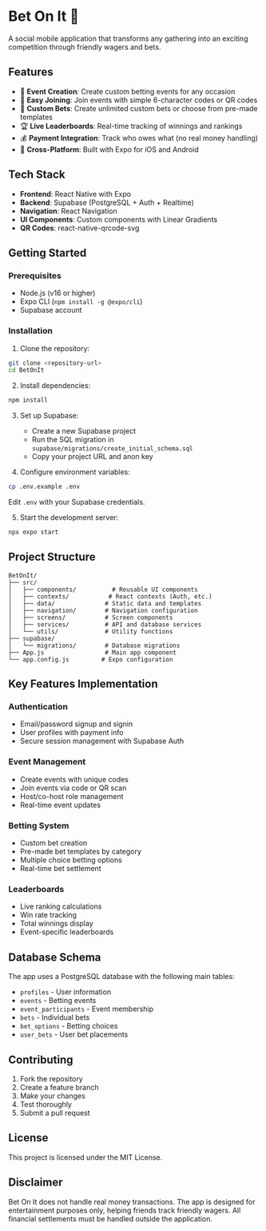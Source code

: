 # Bet On It 🎲

A social mobile application that transforms any gathering into an exciting competition through friendly wagers and bets.

## Features

- 🎯 **Event Creation**: Create custom betting events for any occasion
- 👥 **Easy Joining**: Join events with simple 6-character codes or QR codes
- 🎲 **Custom Bets**: Create unlimited custom bets or choose from pre-made templates
- 🏆 **Live Leaderboards**: Real-time tracking of winnings and rankings
- 💰 **Payment Integration**: Track who owes what (no real money handling)
- 📱 **Cross-Platform**: Built with Expo for iOS and Android

## Tech Stack

- **Frontend**: React Native with Expo
- **Backend**: Supabase (PostgreSQL + Auth + Realtime)
- **Navigation**: React Navigation
- **UI Components**: Custom components with Linear Gradients
- **QR Codes**: react-native-qrcode-svg

## Getting Started

### Prerequisites

- Node.js (v16 or higher)
- Expo CLI (`npm install -g @expo/cli`)
- Supabase account

### Installation

1. Clone the repository:
```bash
git clone <repository-url>
cd BetOnIt
```

2. Install dependencies:
```bash
npm install
```

3. Set up Supabase:
   - Create a new Supabase project
   - Run the SQL migration in `supabase/migrations/create_initial_schema.sql`
   - Copy your project URL and anon key

4. Configure environment variables:
```bash
cp .env.example .env
```
Edit `.env` with your Supabase credentials.

5. Start the development server:
```bash
npx expo start
```

## Project Structure

```
BetOnIt/
├── src/
│   ├── components/          # Reusable UI components
│   ├── contexts/           # React contexts (Auth, etc.)
│   ├── data/              # Static data and templates
│   ├── navigation/        # Navigation configuration
│   ├── screens/           # Screen components
│   ├── services/          # API and database services
│   └── utils/             # Utility functions
├── supabase/
│   └── migrations/        # Database migrations
├── App.js                 # Main app component
└── app.config.js         # Expo configuration
```

## Key Features Implementation

### Authentication
- Email/password signup and signin
- User profiles with payment info
- Secure session management with Supabase Auth

### Event Management
- Create events with unique codes
- Join events via code or QR scan
- Host/co-host role management
- Real-time event updates

### Betting System
- Custom bet creation
- Pre-made bet templates by category
- Multiple choice betting options
- Real-time bet settlement

### Leaderboards
- Live ranking calculations
- Win rate tracking
- Total winnings display
- Event-specific leaderboards

## Database Schema

The app uses a PostgreSQL database with the following main tables:
- `profiles` - User information
- `events` - Betting events
- `event_participants` - Event membership
- `bets` - Individual bets
- `bet_options` - Betting choices
- `user_bets` - User bet placements

## Contributing

1. Fork the repository
2. Create a feature branch
3. Make your changes
4. Test thoroughly
5. Submit a pull request

## License

This project is licensed under the MIT License.

## Disclaimer

Bet On It does not handle real money transactions. The app is designed for entertainment purposes only, helping friends track friendly wagers. All financial settlements must be handled outside the application.